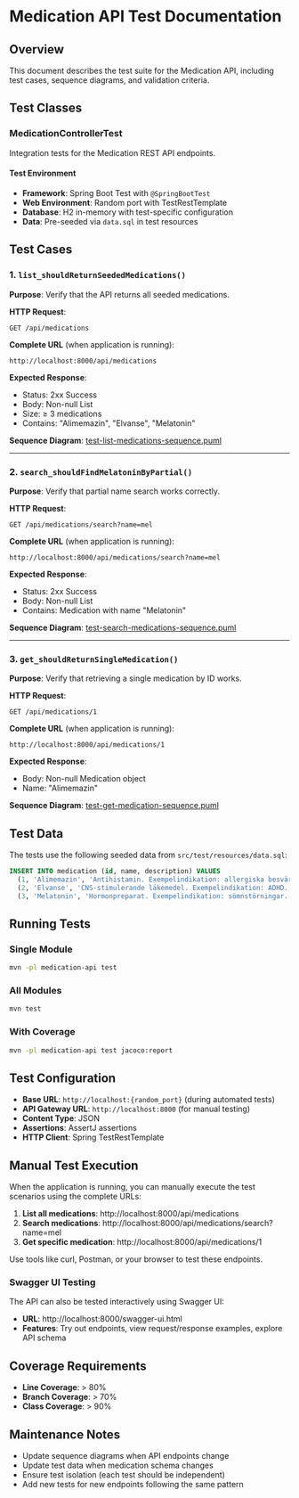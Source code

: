 # Medication API Test Documentation

## Overview
This document describes the test suite for the Medication API, including test cases, sequence diagrams, and validation criteria.

## Test Classes

### MedicationControllerTest
Integration tests for the Medication REST API endpoints.

#### Test Environment
- **Framework**: Spring Boot Test with `@SpringBootTest`
- **Web Environment**: Random port with TestRestTemplate
- **Database**: H2 in-memory with test-specific configuration
- **Data**: Pre-seeded via `data.sql` in test resources

## Test Cases

### 1. `list_shouldReturnSeededMedications()`
**Purpose**: Verify that the API returns all seeded medications.

**HTTP Request**:
```
GET /api/medications
```

**Complete URL** (when application is running):
```
http://localhost:8000/api/medications
```

**Expected Response**:
- Status: 2xx Success
- Body: Non-null List<Medication>
- Size: ≥ 3 medications
- Contains: "Alimemazin", "Elvanse", "Melatonin"

**Sequence Diagram**: [test-list-medications-sequence.puml](test-list-medications-sequence.puml)

---

### 2. `search_shouldFindMelatoninByPartial()`
**Purpose**: Verify that partial name search works correctly.

**HTTP Request**:
```
GET /api/medications/search?name=mel
```

**Complete URL** (when application is running):
```
http://localhost:8000/api/medications/search?name=mel
```

**Expected Response**:
- Status: 2xx Success
- Body: Non-null List<Medication>
- Contains: Medication with name "Melatonin"

**Sequence Diagram**: [test-search-medications-sequence.puml](test-search-medications-sequence.puml)

---

### 3. `get_shouldReturnSingleMedication()`
**Purpose**: Verify that retrieving a single medication by ID works.

**HTTP Request**:
```
GET /api/medications/1
```

**Complete URL** (when application is running):
```
http://localhost:8000/api/medications/1
```

**Expected Response**:
- Body: Non-null Medication object
- Name: "Alimemazin"

**Sequence Diagram**: [test-get-medication-sequence.puml](test-get-medication-sequence.puml)

## Test Data
The tests use the following seeded data from `src/test/resources/data.sql`:

```sql
INSERT INTO medication (id, name, description) VALUES
  (1, 'Alimemazin', 'Antihistamin. Exempelindikation: allergiska besvär.'),
  (2, 'Elvanse', 'CNS-stimulerande läkemedel. Exempelindikation: ADHD.'),
  (3, 'Melatonin', 'Hormonpreparat. Exempelindikation: sömnstörningar.');
```

## Running Tests

### Single Module
```bash
mvn -pl medication-api test
```

### All Modules
```bash
mvn test
```

### With Coverage
```bash
mvn -pl medication-api test jacoco:report
```

## Test Configuration
- **Base URL**: `http://localhost:{random_port}` (during automated tests)
- **API Gateway URL**: `http://localhost:8000` (for manual testing)
- **Content Type**: JSON
- **Assertions**: AssertJ assertions
- **HTTP Client**: Spring TestRestTemplate

## Manual Test Execution
When the application is running, you can manually execute the test scenarios using the complete URLs:

1. **List all medications**: http://localhost:8000/api/medications
2. **Search medications**: http://localhost:8000/api/medications/search?name=mel
3. **Get specific medication**: http://localhost:8000/api/medications/1

Use tools like curl, Postman, or your browser to test these endpoints.

### Swagger UI Testing
The API can also be tested interactively using Swagger UI:
- **URL**: http://localhost:8000/swagger-ui.html
- **Features**: Try out endpoints, view request/response examples, explore API schema

## Coverage Requirements
- **Line Coverage**: > 80%
- **Branch Coverage**: > 70%
- **Class Coverage**: > 90%

## Maintenance Notes
- Update sequence diagrams when API endpoints change
- Update test data when medication schema changes
- Ensure test isolation (each test should be independent)
- Add new tests for new endpoints following the same pattern